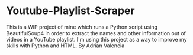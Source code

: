 # Youtube-Playlist-Scraper

This is a WIP project of mine which runs a Python script using BeautifulSoup4 in order to extract the names and other information out of videos in a YouTube playlist. I'm using this project as a way to improve my skills with Python and HTML.
By Adrian Valencia
